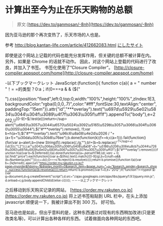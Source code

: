 # 计算出至今为止在乐天购物的总额

> 原文:[https://dev.to/ganmosan/-8nh](https://dev.to/ganmosan/-8nh)

因为亚马逊的那个再次变热了，乐天市场的人也是。

参考 http://blog.kantan-life.com/article/412662083.html
[にしたサイト](http://blog.kantan-life.com/article/412662083.html)

即使是这个网站上记载的代码也能充分发挥作用，但关键的总额不被计算在内。 另外，如果是 Chrome 的话就不动作。
因此，对这个网站上登载的代码进行了改良，并加入了书签。
书签化使用了“Closure Compiler”。
[http://closure-compiler.appspot.com/home](http://closure-compiler.appspot.com/home)

-以下ブックマークレット
JavaScript:(function(){ function c(a){ a = " number "！= =的类型？0:a；if(0===a & & ($("

").css({position:"fixed",left:0,top:0,width:"100%",height:"100%",zIndex:1E3,backgroundColor:"rgba(0,0,0,.7)",color:"#fff",fontSize:30,textAlign:"center",paddingTop:"15em"}).attr("id","***overlay").text("\u697d\u5929\u5e02\u5834\u3044\u304f\u3089\u4f7f\u3063\u305f\uff1f").appendTo("body"),e=2012,!/<sup>[0-9]+$/.test(e)))return</sup> alert("\u6b63\u3057\u3044\u6570\u5024\u3092\u5165\u529b\u3057\u3066\u304f\u3060\u3055\u3044"),$("#***overlay").remove(),
!1;var b=h(a+1);$("#***overlay").text("\u96c6\u8a08\u4e2d\u2026 / "+(a+1)+"\u30da\u30fc\u30b8\u76ee");b.done(function(k){f+=k;c(a+1)}).fail(function(){for(var a=alert,b=(new String(f)).replace(/,/g,"");b!=(b=b.replace(/<sup>-?\</sup>+)(\d{3})/,"$1,$2")););a("\u3042\u306a\u305f\u306f\u5408\u8a08"+b+"\u5186\u5206\u306e\u8cb7\u3044\u7269\u3092\u697d\u5929\u5e02\u5834\u3067\u3057\u307e\u3057\u305f\uff01");$("#***overlay").remove()})}function h(a){var b=$.Deferred();l(a).done(function(a){a=$.parseHTML(a);var c=
0;$(a).find(".price").each(function(){var a=$(this).text().match(/[0-9]/g),b=0;null!=a&&(b=Number(a.join("")));c+=b});0===c?b.reject():b.resolve(c)});return b.promise()}function l(a){var b=$.Deferred();$.ajax({url:"[https://order.my.rakuten.co.jp/?page=myorder&fidomy=1&display_month=0&search_item=&page_num="+a+"&search_sender=&search_shop=",success:function(a){b.resolve(a)}});return](https://order.my.rakuten.co.jp/?page=myorder&fidomy=1&display_month=0&search_item=&page_num=%22+a+%22&search_sender=&search_shop=%22,success:function(a)%7Bb.resolve(a)%7D%7D);return) b.promise()}var f=0,e="2012";if("function"!==typeof $){var g=document,d=g.createElement("script");d.src="//ajax.googleapis.com/ajax/libs/jquery/1.9.1/jquery.min.js";
d.onload=c;g.body.appendChild(d)}else c()})();﻿
－－－以上ブックマークレット

之后移动到乐天购买记录的网站，
[https://order.my.rakuten.co.jp](https://order.my.rakuten.co.jp)
将上述书签粘贴到 URL 栏中，在头上添加 javascript
顺便说一下，我被计算出不到 300 万。 好可怕。

亚马逊也是如此，但出乎意料的是，这种东西通过对现有的东西稍加改进(只是更改类名等)，可以计算出各种各样的东西。
试着做面向各种网站的东西吧。